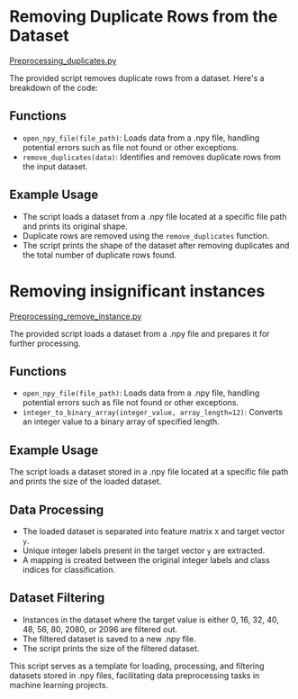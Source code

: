 # Removing Duplicate Rows from the Dataset
[Preprocessing_duplicates.py](https://github.com/sankalp-s/MSC_Thesis/blob/main/Preprocessing/Preprocessing_duplicates.py)

The provided script removes duplicate rows from a dataset. Here's a breakdown of the code:

## Functions
- `open_npy_file(file_path)`: Loads data from a .npy file, handling potential errors such as file not found or other exceptions.
- `remove_duplicates(data)`: Identifies and removes duplicate rows from the input dataset.

## Example Usage
- The script loads a dataset from a .npy file located at a specific file path and prints its original shape.
- Duplicate rows are removed using the `remove_duplicates` function.
- The script prints the shape of the dataset after removing duplicates and the total number of duplicate rows found.


# Removing insignificant instances
[Preprocessing_remove_instance.py](https://github.com/sankalp-s/MSC_Thesis/blob/main/Preprocessing/Preprocessing_remove_instance.py)

The provided script loads a dataset from a .npy file and prepares it for further processing.

## Functions
- `open_npy_file(file_path)`: Loads data from a .npy file, handling potential errors such as file not found or other exceptions.
- `integer_to_binary_array(integer_value, array_length=12)`: Converts an integer value to a binary array of specified length.

## Example Usage
The script loads a dataset stored in a .npy file located at a specific file path and prints the size of the loaded dataset.

## Data Processing
- The loaded dataset is separated into feature matrix `X` and target vector `y`.
- Unique integer labels present in the target vector `y` are extracted.
- A mapping is created between the original integer labels and class indices for classification.

## Dataset Filtering
- Instances in the dataset where the target value is either 0, 16, 32, 40, 48, 56, 80, 2080, or 2096 are filtered out.
- The filtered dataset is saved to a new .npy file.
- The script prints the size of the filtered dataset.

This script serves as a template for loading, processing, and filtering datasets stored in .npy files, facilitating data preprocessing tasks in machine learning projects.

